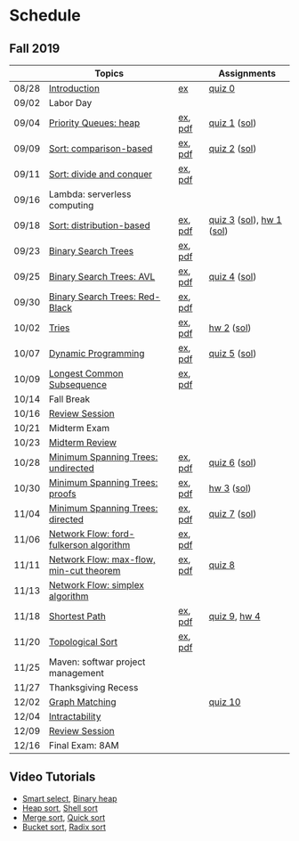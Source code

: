 # Schedule

## Fall 2019

|| Topics | | Assignments |
|:---:|---|---|---|
|08/28| [Introduction](http://mathcs.emory.edu/~choi/courses/cs323/slides/introduction.pdf) | [ex](Getting-Started) | [quiz 0](Getting-Started#quiz0) |
|09/02| Labor Day | | |
|09/04| [Priority Queues: heap](https://www.slideshare.net/jchoi7s/cs323-priority-queues#42) | [ex](Priority-Queues), [pdf](http://mathcs.emory.edu/~choi/courses/cs323/slides/priority_queues.pdf) | [quiz 1](Priority-Queues#quiz) ([sol](http://mathcs.emory.edu/~choi/courses/cs323/assignments/quiz1_sol.pdf)) |
|09/09| [Sort: comparison-based](https://www.slideshare.net/jchoi7s/cs323-sort-comparisonbased) | [ex](Comparison-based-Sort), [pdf](http://mathcs.emory.edu/~choi/courses/cs323/slides/comparison_based_sort.pdf) | [quiz 2](Comparison-based-Sort#quiz) ([sol](http://mathcs.emory.edu/~choi/courses/cs323/assignments/quiz2_sol.pdf)) |
|09/11| [Sort: divide and conquer](https://www.slideshare.net/jchoi7s/cs323-sort-divide-and-conquer) | [ex](Divide-and-Conquer-Sort), [pdf](http://mathcs.emory.edu/~choi/courses/cs323/slides/divide_and_conquer_sort.pdf) | |
|09/16| Lambda: serverless computing | | || | 
|09/18| [Sort: distribution-based](https://www.slideshare.net/jchoi7s/cs323-sort-distributionbased) | [ex](Distribution-based-Sort), [pdf](https://www.slideshare.net/jchoi7s/cs323-sort-distributionbased) | [quiz 3](Distribution-based-Sort#quiz) ([sol](http://mathcs.emory.edu/~choi/courses/cs323/assignments/quiz3_sol.pdf)), [hw 1](Homework-1) ([sol](http://mathcs.emory.edu/~choi/courses/cs323/assignments/hw1_sol.pdf)) |
|09/23| [Binary Search Trees](https://www.slideshare.net/jchoi7s/cs323-binary-search-trees) | [ex](Binary-Search-Trees), [pdf](http://mathcs.emory.edu/~choi/courses/cs323/slides/binary_search_trees.pdf) |  |
|09/25| [Binary Search Trees: AVL](https://www.slideshare.net/jchoi7s/cs323-balanced-binary-search-trees) | [ex](Balanced-Binary-Search-Trees), [pdf](http://mathcs.emory.edu/~choi/courses/cs323/slides/balanced_binary_search_trees.pdf) | [quiz 4](Balanced-Binary-Search-Trees#quiz) ([sol](http://mathcs.emory.edu/~choi/courses/cs323/assignments/quiz4_sol.pdf)) | 
|09/30| [Binary Search Trees: Red-Black](https://www.slideshare.net/jchoi7s/cs323-balanced-binary-search-trees) | [ex](Balanced-Binary-Search-Trees), [pdf](http://mathcs.emory.edu/~choi/courses/cs323/slides/balanced_binary_search_trees.pdf) |  |
|10/02| [Tries](https://www.slideshare.net/jchoi7s/cs323-trie) | [ex](Trie), [pdf](http://mathcs.emory.edu/~choi/courses/cs323/slides/trie.pdf) | [hw 2](https://github.com/emory-courses/cs323/wiki/Homework-2) ([sol](http://mathcs.emory.edu/~choi/courses/cs323/assignments/hw2_sol.pdf)) | 
|10/07| [Dynamic Programming](https://www.slideshare.net/jchoi7s/cs323-dynamic-programming) | [ex](Dynamic-Programming), [pdf](http://mathcs.emory.edu/~choi/courses/cs323/slides/dynamic_programming.pdf) | [quiz 5](Dynamic-Programming#quiz) ([sol](http://mathcs.emory.edu/~choi/courses/cs323/assignments/quiz5_sol.pdf)) |
|10/09| [Longest Common Subsequence](https://www.slideshare.net/jchoi7s/cs323-longest-common-subsequences) | [ex](Longest-Common-Subsequence), [pdf](http://mathcs.emory.edu/~choi/courses/cs323/slides/longest_common_subsequences.pdf) | |
|10/14| Fall Break | | |
|10/16| [Review Session](#previous-exams) | | |
|10/21| Midterm Exam | | |
|10/23| [Midterm Review](http://mathcs.emory.edu/~choi/courses/cs323/assignments/midterm) | | |
|10/28| [Minimum Spanning Trees: undirected](https://www.slideshare.net/jchoi7s/cs323-minimum-spanning-trees-undirected) | [ex](Minimum-Spanning-Trees), [pdf](http://mathcs.emory.edu/~choi/courses/cs323/slides/minimum_spanning_trees_undirected.pdf) | [quiz 6](Minimum-Spanning-Trees#quiz) ([sol](http://mathcs.emory.edu/~choi/courses/cs323/assignments/quiz6_sol.pdf))  |
|10/30| [Minimum Spanning Trees: proofs](http://mathcs.emory.edu/~choi/courses/cs323/slides/minimum_spanning_trees_undirected_ext.pdf) | [ex](Minimum-Spanning-Trees), [pdf](http://mathcs.emory.edu/~choi/courses/cs323/slides/minimum_spanning_trees_undirected.pdf) | [hw 3](Homework-3) ([sol](http://mathcs.emory.edu/~choi/courses/cs323/assignments/hw3_sol.pdf)) |
|11/04| [Minimum Spanning Trees: directed](http://mathcs.emory.edu/~choi/courses/cs323/slides/minimum_spanning_trees_directed_ext.pdf) | [ex](Minimum-Spanning-Trees-Directed), [pdf](http://mathcs.emory.edu/~choi/courses/cs323/slides/minimum_spanning_trees_directed.pdf) | [quiz 7](Minimum-Spanning-Trees-Directed#quiz) ([sol](http://mathcs.emory.edu/~choi/courses/cs323/assignments/quiz6_sol.pdf)) |
|11/06| [Network Flow: ford-fulkerson algorithm](http://mathcs.emory.edu/~choi/courses/cs323/slides/network_flow.pdf) | [ex](Network-Flow), [pdf](http://mathcs.emory.edu/~choi/courses/cs323/slides/network_flow_ext.pdf)  |  |
|11/11| [Network Flow: max-flow, min-cut theorem](http://mathcs.emory.edu/~choi/courses/cs323/slides/network_flow.pdf) | [ex](Network-Flow), [pdf](http://mathcs.emory.edu/~choi/courses/cs323/slides/network_flow_ext.pdf) | [quiz 8](Network-Flow#quiz) |
|11/13| [Network Flow: simplex algorithm](http://mathcs.emory.edu/~choi/courses/cs323/slides/simplex_algorithm.pdf) | | |
|11/18| [Shortest Path](http://mathcs.emory.edu/~choi/courses/cs323/slides/shortest_path.pdf) | [ex](Shortest-Path), [pdf](http://mathcs.emory.edu/~choi/courses/cs323/slides/shortest_path_ext.pdf) | [quiz 9](Shortest-Path#quiz), [hw 4](Homework-4) |
|11/20| [Topological Sort](http://mathcs.emory.edu/~choi/courses/cs323/slides/topological_sort.pdf) | [ex](Topological-Sort), [pdf](http://mathcs.emory.edu/~choi/courses/cs323/slides/topological_sort_ext.pdf) |  |
|11/25| Maven: softwar project management | | |
|11/27| Thanksgiving Recess | | |
|12/02| [Graph Matching](http://mathcs.emory.edu/~choi/courses/cs323/slides/graph_matching.pdf) | | [quiz 10](Graph-Matching#quiz) | |
|12/04| [Intractability](http://mathcs.emory.edu/~choi/courses/cs323/slides/intractability.pdf) | | |
|12/09| [Review Session](#previous-exams) | ||
|12/16| Final Exam: 8AM | ||


## Video Tutorials ##

* [Smart select](https://www.youtube.com/watch?v=rCGP0wy0Z8k&list=PLeWSh_kT5fhSN9A0cMJujOWjw0E_Ww2Ws&index=1), [Binary heap](https://www.youtube.com/watch?v=PwhWhPco8rM&list=PLeWSh_kT5fhSN9A0cMJujOWjw0E_Ww2Ws&index=2)
* [Heap sort](https://www.youtube.com/watch?v=Lsyxu7nHp5Q&list=PLeWSh_kT5fhSN9A0cMJujOWjw0E_Ww2Ws&index=3), [Shell sort](https://www.youtube.com/watch?v=j818Yud-ruc&list=PLeWSh_kT5fhSN9A0cMJujOWjw0E_Ww2Ws&index=4)
* [Merge sort](https://www.youtube.com/watch?v=hhznLHghePM&list=PLeWSh_kT5fhSN9A0cMJujOWjw0E_Ww2Ws&index=5), [Quick sort](https://www.youtube.com/watch?v=d04LGwrmHmA&list=PLeWSh_kT5fhSN9A0cMJujOWjw0E_Ww2Ws&index=6)
* [Bucket sort](https://www.youtube.com/watch?v=NvZG0dZ60RQ&list=PLeWSh_kT5fhSN9A0cMJujOWjw0E_Ww2Ws&index=7), [Radix sort](https://www.youtube.com/watch?v=GUHGMtNo6RQ&list=PLeWSh_kT5fhSN9A0cMJujOWjw0E_Ww2Ws&index=8)
